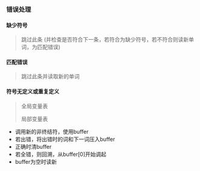 ### 错误处理

#### 缺少符号

> 跳过此条 (并检查是否符合下一条，若符合为缺少符号，若不符合则读新单词，为匹配错误)

#### 匹配错误

>跳过此条并读取新的单词

#### 符号无定义或重复定义

>全局变量表
>
>局部变量表



* 调用新的非终结符，使用buffer
* 若出错，将出错时的词和下一词压入buffer
* 正确时清buffer
* 若全错，则回溯，从buffer[0]开始调起
* buffer为空时读新